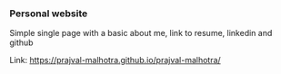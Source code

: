 ### Personal website

Simple single page with a basic about me, link to resume, linkedin and github 

Link:
https://prajval-malhotra.github.io/prajval-malhotra/
